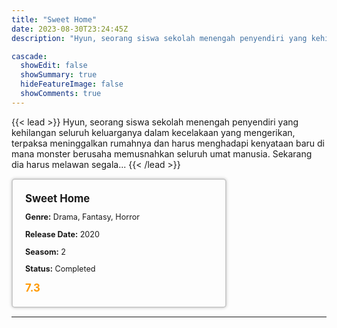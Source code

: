 ```yaml
---
title: "Sweet Home"
date: 2023-08-30T23:24:45Z
description: "Hyun, seorang siswa sekolah menengah penyendiri yang kehilangan seluruh keluarganya dalam kecelakaan yang mengerikan, terpaksa meninggalkan rumahnya dan harus menghadapi kenyataan baru di mana monster berusaha memusnahkan seluruh umat manusia. Sekarang dia harus melawan segala..."

cascade:
  showEdit: false
  showSummary: true
  hideFeatureImage: false
  showComments: true
---
```


{{< lead >}}
Hyun, seorang siswa sekolah menengah penyendiri yang kehilangan seluruh keluarganya dalam kecelakaan yang mengerikan, terpaksa meninggalkan rumahnya dan harus menghadapi kenyataan baru di mana monster berusaha memusnahkan seluruh umat manusia. Sekarang dia harus melawan segala...
{{< /lead >}}

<style>

/* CSS for the movie information box */
        .movie-box {
            width: 300px;
            padding: 20px;
            border: 2px solid #ccc; /* Border added */
            border-radius: 5px;
            box-shadow: 0 0 5px rgba(0, 0, 0, 0.2);
        }

        /* CSS for movie title */
        .movie-title {
            font-size: 1.2em;
            font-weight: bold;
            margin-bottom: 10px;
        }

        /* CSS for movie details */
        .movie-details {
            font-size: 0.9em;
            margin-bottom: 10px;
        }

        /* CSS for movie rating */
        .movie-rating {
            font-size: 1.2em;
            font-weight: bold;
            color: #ff9900; /* IMDb's rating color */
        }
</style>

 <div class="movie-box">
        <div class="movie-title">Sweet Home</div>
        <div class="movie-details">
            <p><strong>Genre:</strong> Drama, Fantasy, Horror</p>
            <p><strong>Release Date:</strong> 2020</p>
            <p><strong>Seasom:</strong> 2</p>
            <p><strong>Status:</strong> Completed</p>
        </div>
        <div class="movie-rating">7.3</div>
    </div>

---
